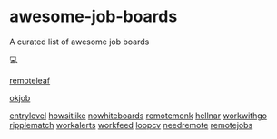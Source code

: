 # awesome-job-boards
A curated list of awesome job boards

:computer:

[remoteleaf](https://remoteleaf.com/)

[okjob](https://okjob.io/)

[entrylevel](https://entrylevel.io/)
[howsitlike](https://www.howsitlike.com/)
[nowhiteboards](https://nowhiteboards.io/)
[remotemonk](http://remotemonk.com/)
[hellnar](https://hellnar.github.io/openings/Openings.html)
[workwithgo](https://workwithgo.com)
[ripplematch](https://ripplematch.com/discover/)
[workalerts](https://workalerts.netlify.com/)
[workfeed](http://workfeed.dev)
[loopcv](https://www.loopcv.pro/)
[needremote](https://needremote.com/)
[remotejobs](https://remotejobs.world/)
